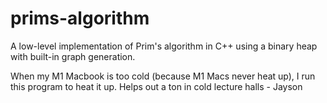 # prims-algorithm
A low-level implementation of Prim's algorithm in C++ using a binary heap with built-in graph generation.


When my M1 Macbook is too cold (because M1 Macs never heat up), I run this program to heat it up. Helps out a ton in cold lecture halls - Jayson
